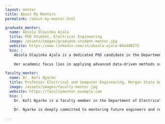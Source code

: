 ```yaml
---
layout: mentor
title: About My Mentors
permalink: /about-my-mentor.html

graduate_mentor:
  name: Abiola Olayinka Ajala
  title: PhD Student, Electrical Engineering
  image: /assets/images/graduate-student-mentor.jpg
  website: https://www.linkedin.com/in/abiola-ajala-89a400272
  bio: |
    Abiola Olayinka Ajala is a dedicated PhD candidate in the Department of Electrical and Computer Engineering at Morgan State University. With a strong background in machine learning and AI applications, Abiola serves as the graduate mentor for the 2025 Summer AI Research Institute project titled "AI-Driven Flight Delay Prediction Model for Climate-Resilient Airspace Management.
    
    Her academic focus lies in applying advanced data-driven methods such as Random Forest, XGBoost, and Long Short-Term Memory (LSTM) networks to tackle real-world challenges. As a mentor, she brings both technical expertise and practical experience in developing predictive models and interactive dashboards that support climate resilience in aviation. Throughout the summer, Abiola works closely with undergraduate researchers, guiding them through data preprocessing, model building, explainable AI techniques (like SHAP and LIME), and effective science communication. Her leadership and mentorship foster a collaborative environment that emphasizes critical thinking, hands-on learning, and real-world impact.
    
faculty_mentor:
  name: Dr. Kofi Nyarko
  title: Professor Electrical and Computer Engineering, Morgan State University
  image: /assets/images/faculty-mentor.jpg
  website: https://facultymentor.example.com
  bio: |
    Dr. Kofi Nyarko is a faculty member in the Department of Electrical and Computer Engineering at Morgan State University. He serves as the faculty lead for the 2025 Summer AI Research Institute project titled "AI-Driven Flight Delay Prediction Model for Climate-Resilient Airspace Management.
    
    Dr. Nyarko is deeply committed to mentoring future engineers and researchers, fostering innovation in artificial intelligence, machine learning, and their real-world applications in critical infrastructure such as aviation. His vision for this project emphasizes both technical excellence and societal relevance—helping students explore how AI can enhance climate resilience in transportation systems. As the faculty mentor, Dr. Nyarko provides strategic guidance, facilitates in-person discussions, and ensures students develop a strong foundation in research methodology, data science, and ethical AI development. His leadership helps students bridge the gap between academic theory and practical implementation, preparing them for careers in cutting-edge technological fields.
  
---
```

